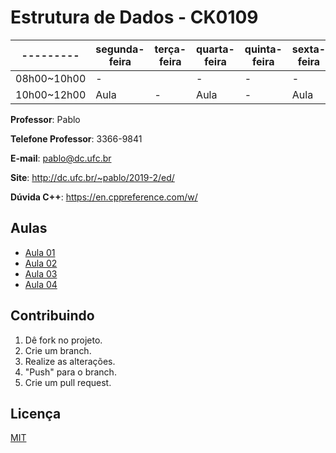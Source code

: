 # Estrutura de Dados - CK0109

| --------- | segunda-feira | terça-feira | quarta-feira | quinta-feira | sexta-feira |
| --------- | ------------- | ----------- | ------------ | ------------ | ----------- |
| 08h00~10h00 | -           |             | -            | -            | -           |
| 10h00~12h00 | Aula        | -           | Aula         | -            | Aula        |

**Professor**: Pablo

**Telefone Professor**: 3366-9841

**E-mail**: pablo@dc.ufc.br

**Site**: http://dc.ufc.br/~pablo/2019-2/ed/

**Dúvida C++**: https://en.cppreference.com/w/

## Aulas

- [Aula 01](./class-content/aula01.md)
- [Aula 02](./class-content/aula02.md)
- [Aula 03](./class-content/aula03.md)
- [Aula 04](./class-content/aula04.md)

## Contribuindo

1. Dê fork no projeto.
2. Crie um branch.
3. Realize as alterações.
4. "Push" para o branch.
5. Crie um pull request.

## Licença

[MIT](./LICENSE)